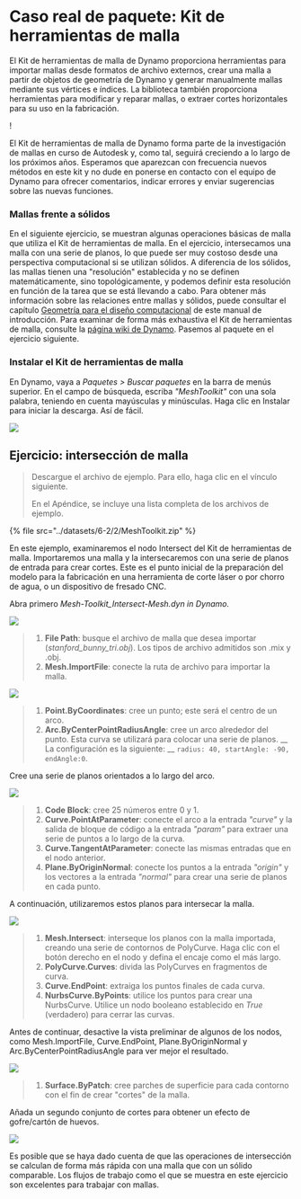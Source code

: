 # Caso real de paquete: Kit de herramientas de malla

El Kit de herramientas de malla de Dynamo proporciona herramientas para importar mallas desde formatos de archivo externos, crear una malla a partir de objetos de geometría de Dynamo y generar manualmente mallas mediante sus vértices e índices. La biblioteca también proporciona herramientas para modificar y reparar mallas, o extraer cortes horizontales para su uso en la fabricación.

\![](<../images/6-2/2/meshToolkitcasestudy01 (2).jpg>)

El Kit de herramientas de malla de Dynamo forma parte de la investigación de mallas en curso de Autodesk y, como tal, seguirá creciendo a lo largo de los próximos años. Esperamos que aparezcan con frecuencia nuevos métodos en este kit y no dude en ponerse en contacto con el equipo de Dynamo para ofrecer comentarios, indicar errores y enviar sugerencias sobre las nuevas funciones.

### Mallas frente a sólidos

En el siguiente ejercicio, se muestran algunas operaciones básicas de malla que utiliza el Kit de herramientas de malla. En el ejercicio, intersecamos una malla con una serie de planos, lo que puede ser muy costoso desde una perspectiva computacional si se utilizan sólidos. A diferencia de los sólidos, las mallas tienen una "resolución" establecida y no se definen matemáticamente, sino topológicamente, y podemos definir esta resolución en función de la tarea que se está llevando a cabo. Para obtener más información sobre las relaciones entre mallas y sólidos, puede consultar el capítulo [Geometría para el diseño computacional](../../5\_essential\_nodes\_and\_concepts/5-2\_geometry-for-computational-design/) de este manual de introducción. Para examinar de forma más exhaustiva el Kit de herramientas de malla, consulte la [página wiki de Dynamo](https://github.com/DynamoDS/Dynamo/wiki/Dynamo-Mesh-Toolkit). Pasemos al paquete en el ejercicio siguiente.

### Instalar el Kit de herramientas de malla

En Dynamo, vaya a _Paquetes > Buscar paquetes_ en la barra de menús superior. En el campo de búsqueda, escriba _"MeshToolkit"_ con una sola palabra, teniendo en cuenta mayúsculas y minúsculas. Haga clic en Instalar para iniciar la descarga. Así de fácil.

![](../images/6-2/2/meshToolkitcasestudy-installpackage.jpg)

## Ejercicio: intersección de malla

> Descargue el archivo de ejemplo. Para ello, haga clic en el vínculo siguiente.
>
> En el Apéndice, se incluye una lista completa de los archivos de ejemplo.

{% file src="../datasets/6-2/2/MeshToolkit.zip" %}

En este ejemplo, examinaremos el nodo Intersect del Kit de herramientas de malla. Importaremos una malla y la intersecaremos con una serie de planos de entrada para crear cortes. Este es el punto inicial de la preparación del modelo para la fabricación en una herramienta de corte láser o por chorro de agua, o un dispositivo de fresado CNC.

Abra primero _Mesh-Toolkit_Intersect-Mesh.dyn in Dynamo._

![](../images/6-2/2/meshToolkitcasestudy-exercise01.jpg)

> 1. **File Path**: busque el archivo de malla que desea importar (_stanford_bunny_tri.obj_). Los tipos de archivo admitidos son .mix y .obj.
> 2. **Mesh.ImportFile**: conecte la ruta de archivo para importar la malla.

![](../images/6-2/2/meshToolkitcasestudy-exercise02.jpg)

> 1. **Point.ByCoordinates**: cree un punto; este será el centro de un arco.
> 2. **Arc.ByCenterPointRadiusAngle**: cree un arco alrededor del punto. Esta curva se utilizará para colocar una serie de planos. __ La configuración es la siguiente: __ `radius: 40, startAngle: -90, endAngle:0`.

Cree una serie de planos orientados a lo largo del arco.

![](../images/6-2/2/meshToolkitcasestudy-exercise03.jpg)

> 1. **Code Block**: cree 25 números entre 0 y 1.
> 2. **Curve.PointAtParameter**: conecte el arco a la entrada _"curve"_ y la salida de bloque de código a la entrada _"param"_ para extraer una serie de puntos a lo largo de la curva.
> 3. **Curve.TangentAtParameter**: conecte las mismas entradas que en el nodo anterior.
> 4. **Plane.ByOriginNormal**: conecte los puntos a la entrada _"origin"_ y los vectores a la entrada _"normal"_ para crear una serie de planos en cada punto.

A continuación, utilizaremos estos planos para intersecar la malla.

![](../images/6-2/2/meshToolkitcasestudy-exercise04.jpg)

> 1. **Mesh.Intersect**: interseque los planos con la malla importada, creando una serie de contornos de PolyCurve. Haga clic con el botón derecho en el nodo y defina el encaje como el más largo.
> 2. **PolyCurve.Curves**: divida las PolyCurves en fragmentos de curva.
> 3. **Curve.EndPoint**: extraiga los puntos finales de cada curva.
> 4. **NurbsCurve.ByPoints**: utilice los puntos para crear una NurbsCurve. Utilice un nodo booleano establecido en _True_ (verdadero) para cerrar las curvas.

Antes de continuar, desactive la vista preliminar de algunos de los nodos, como Mesh.ImportFile, Curve.EndPoint, Plane.ByOriginNormal y Arc.ByCenterPointRadiusAngle para ver mejor el resultado.

![](../images/6-2/2/meshToolkitcasestudy-exercise05.jpg)

> 1. **Surface.ByPatch**: cree parches de superficie para cada contorno con el fin de crear "cortes" de la malla.

Añada un segundo conjunto de cortes para obtener un efecto de gofre/cartón de huevos.

![](../images/6-2/2/meshToolkitcasestudy-exercise06.jpg)

Es posible que se haya dado cuenta de que las operaciones de intersección se calculan de forma más rápida con una malla que con un sólido comparable. Los flujos de trabajo como el que se muestra en este ejercicio son excelentes para trabajar con mallas.
